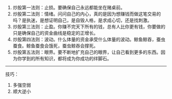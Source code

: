 1. 炒股第一法则：止损。要确保自己永远都能坐在赌桌前。
2. 炒股第二法则：情绪。问问自己的内心，真的是因为想赚钱而做这笔交易的吗？是执迷，是想证明自己，是自毁人格，是求成心切，还是找刺激。
3. 炒股第三法则：止盈。你赚不完天下所有的钱，总有人比你更有钱，你要做的只是确保自己的资金曲线是稳定的正增长。
4. 炒股第四法则：波动。什么体量的资金承受什么体量的波动。鲸鱼鲸吞，蚕虫蚕食。鲸鱼蚕食会饿死，蚕虫鲸吞会撑死。
5. 炒股第五法则：眼界。要不断地扩充自己的眼界，让自己看到更多的东西。因为你学到的所有知识，都将成为你成功的绊脚石。

--------

技巧：
1. 多强空弱
2. 顺大逆小